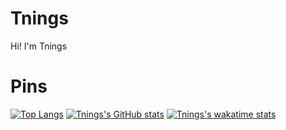 # Tnings

Hi! I'm Tnings


# Pins

[![Top Langs](https://github-readme-stats.vercel.app/api/top-langs/?username=Tnings&theme=material-palenight&layout=compact)](https://github.com/anuraghazra/github-readme-stats)
[![Tnings's GitHub stats](https://github-readme-stats.vercel.app/api?username=Tnings&count_private=true&theme=material-palenight)](https://github.com/anuraghazra/github-readme-stats)
[![Tnings's wakatime stats](https://github-readme-stats.vercel.app/api/wakatime?username=Tnings&theme=material-palenight)](https://github.com/anuraghazra/github-readme-stats)




<!--
**Tnings/Tnings** is a ✨ _special_ ✨ repository because its `README.md` (this file) appears on your GitHub profile.

Here are some ideas to get you started:

- 🔭 I’m currently working on ...
- 🌱 I’m currently learning ...
- 👯 I’m looking to collaborate on ...
- 🤔 I’m looking for help with ...
- 💬 Ask me about ...
- 📫 How to reach me: ...
- 😄 Pronouns: ...
- ⚡ Fun fact: ...
-->
